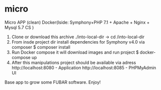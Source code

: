 # micro
Micro APP (clean) Docker(Iside: Symphony+PHP 7.1 + Apache + Nginx + Mysql 5.7 CS )

1. Clone or download this archive ./into-local-dir -> cd /into-local-dir
2. From insde project dir install dependencies for Symphony v4.0 via composer
   $ composer install
3. Run Docker compose it will download images and run project
   $ docker-compose up
4. After this manipulations project should be available via adress
   http://localhost:8080 - Application
   http://localhost:8085 - PHPMyAdmin UI
   
Base app to grow some FUBAR software. Enjoy!
